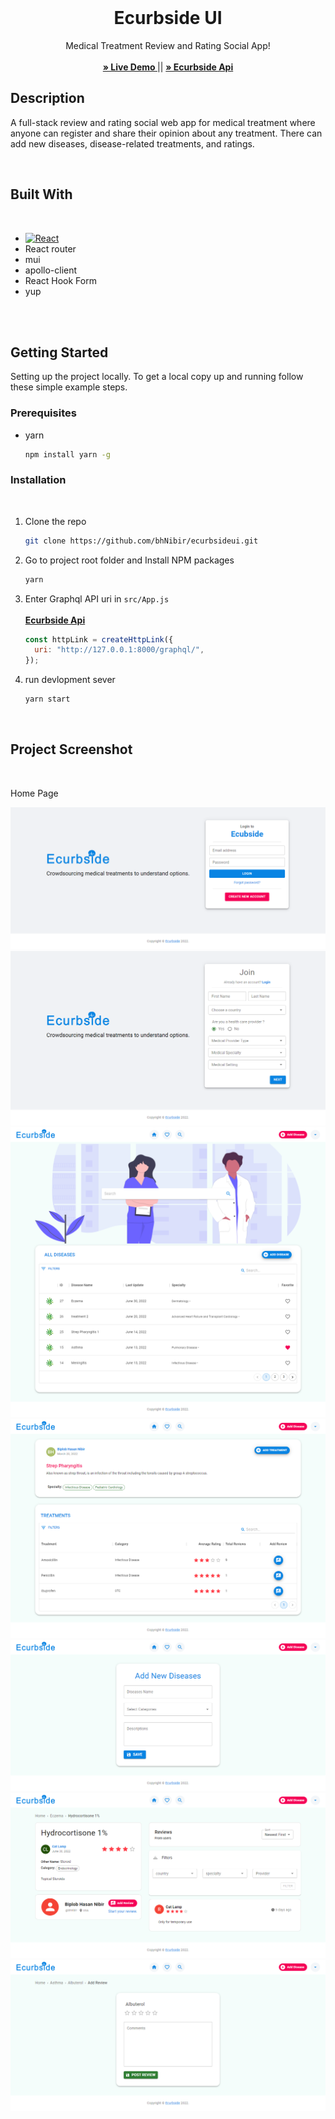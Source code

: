<div id="top"></div>

<br />
<div align="center">
  <h1 align="center">
  <strong>
  Ecurbside UI
 </strong> </h1>

  <p align="center">
    Medical Treatment Review and Rating Social App!
    <br />
    <br />
    <a href="https://ecrubside.web.app/"><strong>» Live Demo </strong></a> ||
    <a href="https://github.com/bhNibir/ecurbsideapi/"><strong>» Ecurbside Api</strong></a>
    <br />
  </p>
</div>

## Description

A full-stack review and rating social web app for medical treatment where anyone can register and share their opinion about any treatment. There can add new diseases, disease-related treatments, and ratings.

<br/>

## Built With

<br/>

- [![React][react.js]][react-url]
- React router
- mui
- apollo-client
- React Hook Form
- yup

<br/>
<br/>

## Getting Started

Setting up the project locally.
To get a local copy up and running follow these simple example steps.

### Prerequisites

- yarn

  ```sh
  npm install yarn -g
  ```

### Installation

<br/>

1. Clone the repo

   ```sh
   git clone https://github.com/bhNibir/ecurbsideui.git
   ```

2. Go to project root folder and Install NPM packages

   ```sh
   yarn
   ```

3. Enter Graphql API uri in `src/App.js` </br></br>
   <a href="https://github.com/bhNibir/ecurbsideapi/"><strong> Ecurbside Api</strong></a>

   ```js
   const httpLink = createHttpLink({
     uri: "http://127.0.0.1:8000/graphql/",
   });
   ```

4. run devlopment sever

   ```sh
   yarn start
   ```

<br/>

## Project Screenshot

<br/>

Home Page

[![Login Page Screen Shot][login-screenshot]](https://ecrubside.web.app/)
[![Signup Page Screen Shot][signup-screenshot]](https://ecrubside.web.app/)
[![Home Page Screen Shot][home-screenshot]](https://ecrubside.web.app/)
[![Disease Page Screen Shot][disease-screenshot]](https://ecrubside.web.app/)
[![Add disease Page Screen Shot][add-disease-screenshot]](https://ecrubside.web.app/)
[![Treatment Page Screen Shot][treatment-screenshot]](https://ecrubside.web.app/)
[![Add Review Page Screen Shot][add-review-screenshot]](https://ecrubside.web.app/)

<!-- GETTING STARTED -->
<br/>

<!-- MARKDOWN LINKS & IMAGES -->
<!-- https://www.markdownguide.org/basic-syntax/#reference-style-links -->

[home-screenshot]: images/home.png
[add-review-screenshot]: images/add-review.png
[add-disease-screenshot]: images/add-disease.png
[treatment-screenshot]: images/treatment.png
[disease-screenshot]: images/disease.png
[login-screenshot]: images/login.png
[signup-screenshot]: images/signup.png
[react.js]: https://img.shields.io/badge/React-20232A?style=for-the-badge&logo=react&logoColor=61DAFB
[react-url]: https://reactjs.org
